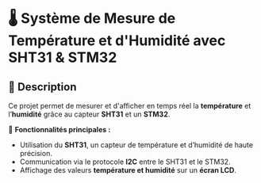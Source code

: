 # 🌡️ Système de Mesure de Température et d'Humidité avec SHT31 & STM32  

## 📌 Description  
Ce projet permet de mesurer et d'afficher en temps réel la **température** et l’**humidité** grâce au capteur **SHT31** et un **STM32**.  

🔹 **Fonctionnalités principales :**  
- Utilisation du **SHT31**, un capteur de température et d’humidité de haute précision.  
- Communication via le protocole **I2C** entre le SHT31 et le STM32.  
- Affichage des valeurs **température et humidité** sur un **écran LCD**. 
